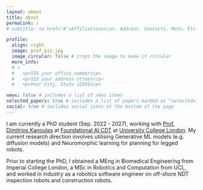 ```yaml
---
layout: about
title: about
permalink: /
# subtitle: <a href='#'>Affiliations</a>. Address. Contacts. Moto. Etc.

profile:
  align: right
  image: prof_pic.jpg
  image_circular: false # crops the image to make it circular
  more_info: 
  # >
  #   <p>555 your office number</p>
  #   <p>123 your address street</p>
  #   <p>Your City, State 12345</p>

news: false # includes a list of news items
selected_papers: true # includes a list of papers marked as "selected={true}"
social: true # includes social icons at the bottom of the page
---
```


I am currently a PhD student (Sep. 2022 - 2027), working with [Prof. Dimitrios Kanoulas](https://dkanou.github.io/) at [Foundational AI CDT](https://www.ucl.ac.uk/foundational-ai-cdt/people/student-profiles) at [University College London](https://www.ucl.ac.uk/). My current research direction involves utilising Generative ML models (e.g. diffusion models) and Neuromorphic learning for planning for legged robots.

Prior to starting the PhD, I obtained a MEng in Biomedical Engineering from Imperial College London, a MSc in Robotics and Computation from UCL, and worked in industry as a robotics software engineer on off-shore NDT inspection robots and construction robots. 


<!-- Write your biography here. Tell the world about yourself. Link to your favorite [subreddit](http://reddit.com). You can put a picture in, too. The code is already in, just name your picture `prof_pic.jpg` and put it in the `img/` folder.

Put your address / P.O. box / other info right below your picture. You can also disable any of these elements by editing `profile` property of the YAML header of your `_pages/about.md`. Edit `_bibliography/papers.bib` and Jekyll will render your [publications page](/al-folio/publications/) automatically.

Link to your social media connections, too. This theme is set up to use [Font Awesome icons](https://fontawesome.com/) and [Academicons](https://jpswalsh.github.io/academicons/), like the ones below. Add your Facebook, Twitter, LinkedIn, Google Scholar, or just disable all of them. -->
